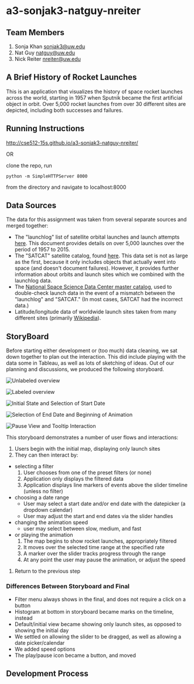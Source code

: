 a3-sonjak3-natguy-nreiter
===============

## Team Members

1. Sonja Khan sonjak3@uw.edu
2. Nat Guy natguy@uw.edu
3. Nick Reiter nreiter@uw.edu

## A Brief History of Rocket Launches

This is an application that visualizes the history of space rocket launches across the world, starting in 1957 when Sputnik became the first artificial object in orbit. Over 5,000 rocket launches from over 30 different sites are depicted, including both successes and failures.

## Running Instructions

http://cse512-15s.github.io/a3-sonjak3-natguy-nreiter/

OR

clone the repo, run

```python -m SimpleHTTPServer 8000``` 

from the directory and navigate to localhost:8000

## Data Sources

The data for this assignment was taken from several separate sources and merged together:

* The "launchlog" list of satellite orbital launches and launch attempts [here](http://planet4589.org/space/log/launchlog.txt). This document provides details on over 5,000 launches over the period of 1957 to 2015.
* The "SATCAT" satellite catalog, found [here](https://celestrak.com/pub/satcat.txt). This data set is not as large as the first, because it only includes objects that actually went into space (and doesn't document failures). However, it provides further information about orbits and launch sites which we combined with the launchlog data.
* The [National Space Science Data Center master catalog](http://nssdc.gsfc.nasa.gov/nmc/), used to double-check launch data in the event of a mismatch between the "launchlog" and "SATCAT." (In most cases, SATCAT had the incorrect data.)
* Latitude/longitude data of worldwide launch sites taken from many different sites (primarily [Wikipedia](https://www.wikipedia.org/)).

## StoryBoard

Before starting either development or (too much) data cleaning, we sat down together to plan out the interaction. This did include playing with the data some in Tableau, as well as lots of sketching of ideas. Out of our planning and discussions, we produced the following storyboard.

![Unlabeled overview](/images/overview_unlabeled.jpg "Unlabeled Overview")

![Labeled overview](/images/overview_labeled.jpg "Labeled Overview")

![Initial State and Selection of Start Date](/images/initial_and_start_date.jpg "Initial State and Selection of Start Date")

![Selection of End Date and Beginning of Animation](/images/end_date_and_animation.jpg "Selection of End Date and Beginning of Animation")

![Pause View and Tooltip Interaction](/images/pause_and_tooltip.jpg "Pause View and Tooltip Interaction")

This storyboard demonstrates a number of user flows and interactions:

1. Users begin with the initial map, displaying only launch sites
1. They can then interact by:
  * selecting a filter
    1. User chooses from one of the preset filters (or none)
    1. Application only displays the filtered data
    1. Application displays line markers of events above the slider timeline (unless no filter)
  * choosing a date range
    * User may select a start date and/or end date with the datepicker (a dropdown calendar)
    * User may adjust the start and end dates via the slider handles
  * changing the animation speed
    * user may select between slow, medium, and fast
  * or playing the animation
    1. The map begins to show rocket launches, appropriately filtered
    1. It moves over the selected time range at the specified rate
    1. A marker over the slider tracks progress through the range
    1. At any point the user may pause the animation, or adjust the speed
1. Return to the previous step

### Differences Between Storyboard and Final

* Filter menu always shows in the final, and does not require a click on a button
* Histogram at bottom in storyboard became marks on the timeline, instead
* Default/initial view became showing only launch sites, as opposed to showing the initial day
* We settled on allowing the slider to be dragged, as well as allowing a date picker/calendar
* We added speed options
* The play/pause icon became a button, and moved

## Development Process
